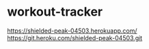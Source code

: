 # workout-tracker

https://shielded-peak-04503.herokuapp.com/
https://git.heroku.com/shielded-peak-04503.git